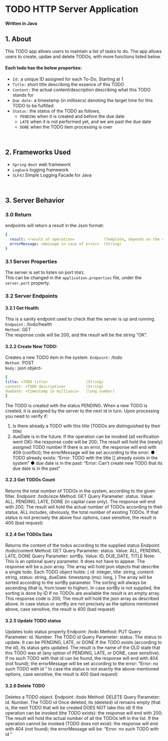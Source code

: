 # TODO HTTP Server Application
#### Written in Java

## 1. About
This TODO app allows users to maintain a list of tasks to do. The app allows users to create, updae and delete TODOs, with more functions listed below.

#### Each todo has the below properties:
* `Id:` a unique ID assigned for each To-Do, Starting at 1
* `Title:` short title describing the essence of this TODO
* `Content:` the actual content/description describing what this TODO stands for
* `Due date:` a timestamp (in millisecs) denoting the target time for this TODO to be fulfilled
* `Status:` the status of the TODO as follows,
    * `PENDING` when it is created and before the due date
    * `LATE`    when it is not performed yet, and we are past the due date
    * `DONE`    when the TODO item processing is over
<br />

## 2. Frameworks Used
* `Spring-Boot` web framework
* `Logback` logging framework
* `SLF4J` Simple Logging Facade for Java
<br />

## 3. Server Behavior
### 3.0 Return
endpoints will return a result in the Json format:
```yaml
{
  result: <result of operation>             (Template, depends on the context)
  errorMessage: <message in case of error>  (String)
}
```
### 3.1 Server Properties
The server is set to listen on port `9583`.  
This can be changed in the `application.properties` file, under the `server.port` property.

### 3.2 Server Endpoints
#### 3.2.1 Get Health
This is a sanity endpoint used to check that the server is up and running.  
`Endpoint:` /todo/health  
`Method:` GET  
The response code will be 200, and the result will be the string "OK".   

#### 3.2.2 Create New TODO:
Creates a new TODO item in the system.
`Endpoint:` /todo   
`Method:` POST   
`Body:` json object-   
```yaml
{
title: <TODO title>                 (String)
content: <TODO description>         (String)
dueDate: <timestamp in millisecs>   (long number)
}
```
The TODO is created with the status PENDING.
When a new TODO is created, it is assigned by the server to the next id in turn.
Upon processing you need to verify if:
1. Is there already a TODO with this title (TODOs are distinguished by their title)
2. dueDate is in the future.
If the operation can be invoked (all verification went OK): the response code will be 200; The result will hold the (newly) assigned TODO number
If there is an error, the response will end with 409 (conflict); the errorMessage will be set according to the error:
● TODO already exists:
“Error: TODO with the title [<TODO title>] already exists in the system”
● due date is in the past:
“Error: Can’t create new TODO that its due date is in the past”
   
#### 3.2.3 Get TODOs Count
Returns the total number of TODOs in the system, according to the given filter.
Endpoint: /todo/size
Method: GET
Query Parameter: status. Value: ALL, PENDING, LATE, DONE (in capital case only).
The response will end with 200; The result will hold the actual number of TODOs according to their status.
ALL includes, obviously, the total number of existing TODOs.
If that status is not precisely the above four options, case sensitive, the result is 400 (bad request)
   
#### 3.2.4 Get TODOs Data
Returns the content of the todos according to the supplied status
Endpoint: /todo/content
Method: GET
Query Parameter: status. Value: ALL, PENDING, LATE, DONE Query Parameter: sortBy. Value: ID, DUE_DATE, TITLE
Note: This is an optional query parameter. It does not have to appear.
The response will be a json array. The array will hold json objects that describe a single todo.
Each TODO object holds:
{
id: integer,
title: string,
content: string,
status: string,
dueDate: timestamp (ms): long,
}
The array will be sorted according to the sortBy parameter.
The sorting will always be ascending (that is, from lower to higher). In case sortBy is not supplied, the sorting is done by ID
If no TODOs are available the result is an empty array.
This response code is 200;
The result will hold the json array as described above.
In case status or sortBy are not precisely as the options mentioned above, case sensitive, the result is 400 (bad request)

#### 3.2.5 Update TODO status
Updates todo status property
Endpoint: /todo
Method: PUT
Query Parameter: id. Number. The TODO id
Query Parameter: status. The status to update. It can be PENDING, LATE, or DONE
If the TODO exists (according to the id), its status gets updated.
The result is the name of the OLD state that this TODO was at (any option of PENDING, LATE, or DONE, case sensitive).
If no such TODO with that id can be found, the response will end with 404 (not found); the errorMessage will be set according to the error: “Error: no such TODO with id <todo number>”
In case the status is not exactly the above-mentioned options, case sensitive, the result is 400 (bad request)
  
#### 3.2.6 Delete TODO
Deletes a TODO object.
Endpoint: /todo
Method: DELETE
Query Parameter: id. Number. The TODO id
Once deleted, its (deleted) id remains empty (that is, the next TODO that will be created DOES NOT take this id)
If the operation can be invoked (the TODO exists): the response will end with 200; The result will hold the actual number of all the TODOs left in the list.
If the operation cannot be invoked (TODO does not exist): the response will end with 404 (not found); the errorMessage will be: “Error: no such TODO with id <todo number>”
